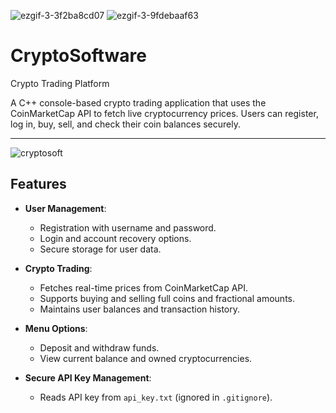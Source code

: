 ![ezgif-3-3f2ba8cd07](https://github.com/user-attachments/assets/845fe481-f713-426f-a27c-5636db4cbd53) ![ezgif-3-9fdebaaf63](https://github.com/user-attachments/assets/a61db35a-47a0-483a-966b-47e2799cc753)
# CryptoSoftware 
Crypto Trading Platform

A C++ console-based crypto trading application that uses the CoinMarketCap API to fetch live cryptocurrency prices. Users can register, log in, buy, sell, and check their coin balances securely.

---

![cryptosoft](https://github.com/user-attachments/assets/14c84604-15b6-4ddf-b611-3ae99ac60e8f)

## Features

- **User Management**:
  - Registration with username and password.
  - Login and account recovery options.
  - Secure storage for user data.

- **Crypto Trading**:
  - Fetches real-time prices from CoinMarketCap API.
  - Supports buying and selling full coins and fractional amounts.
  - Maintains user balances and transaction history.

- **Menu Options**:
  - Deposit and withdraw funds.
  - View current balance and owned cryptocurrencies.
 
  

- **Secure API Key Management**:
  - Reads API key from `api_key.txt` (ignored in `.gitignore`).
